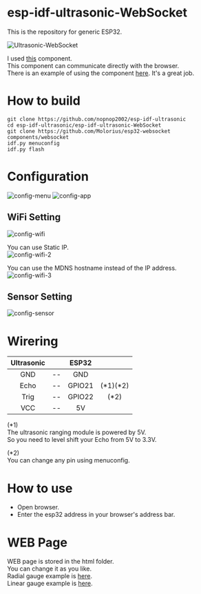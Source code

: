 # esp-idf-ultrasonic-WebSocket
This is the repository for generic ESP32.   

![Ultrasonic-WebSocket](https://user-images.githubusercontent.com/6020549/205416156-c6431e26-35dd-45c8-a910-f4846a4db202.jpg)

I used [this](https://github.com/Molorius/esp32-websocket) component.   
This component can communicate directly with the browser.   
There is an example of using the component [here](https://github.com/Molorius/ESP32-Examples).
It's a great job.   

# How to build
```
git clone https://github.com/nopnop2002/esp-idf-ultrasonic
cd esp-idf-ultrasonic/esp-idf-ultrasonic-WebSocket
git clone https://github.com/Molorius/esp32-websocket components/websocket
idf.py menuconfig
idf.py flash
```


# Configuration   
![config-menu](https://user-images.githubusercontent.com/6020549/205415877-7735e45d-18a2-4a23-a75a-b849e108ccb7.jpg)
![config-app](https://user-images.githubusercontent.com/6020549/205415875-b0e688da-159b-4877-98aa-5f6df9faa5b9.jpg)

## WiFi Setting
![config-wifi](https://user-images.githubusercontent.com/6020549/205415892-5ec984d8-ec50-4f06-bd79-0f457f9c000d.jpg)

You can use Static IP.   
![config-wifi-2](https://user-images.githubusercontent.com/6020549/205416000-2bae9320-3dff-42bc-8475-a6a58c80a897.jpg)

You can use the MDNS hostname instead of the IP address.   
![config-wifi-3](https://user-images.githubusercontent.com/6020549/205416016-b11ead06-f0a7-4460-8fe3-2d52f8b2acf8.jpg)


## Sensor Setting
![config-sensor](https://user-images.githubusercontent.com/6020549/205416047-5f6450c6-6fd6-47ce-8bef-507efb5c6f36.jpg)



# Wirering

|Ultrasonic||ESP32||
|:-:|:-:|:-:|:-:|
|GND|--|GND||
|Echo|--|GPIO21|(*1)(*2)|
|Trig|--|GPIO22|(*2)|
|VCC|--|5V||

(*1)   
The ultrasonic ranging module is powered by 5V.   
So you need to level shift your Echo from 5V to 3.3V.   

(*2)   
You can change any pin using menuconfig.   



# How to use
- Open browser.   
- Enter the esp32 address in your browser's address bar.   

# WEB Page
WEB page is stored in the html folder.   
You can change it as you like.   
Radial gauge example is [here](https://rawgit.com/Mikhus/canvas-gauges/master/examples/radial-component.html).   
Linear gauge example is [here](https://rawgit.com/Mikhus/canvas-gauges/master/examples/linear-component.html).

